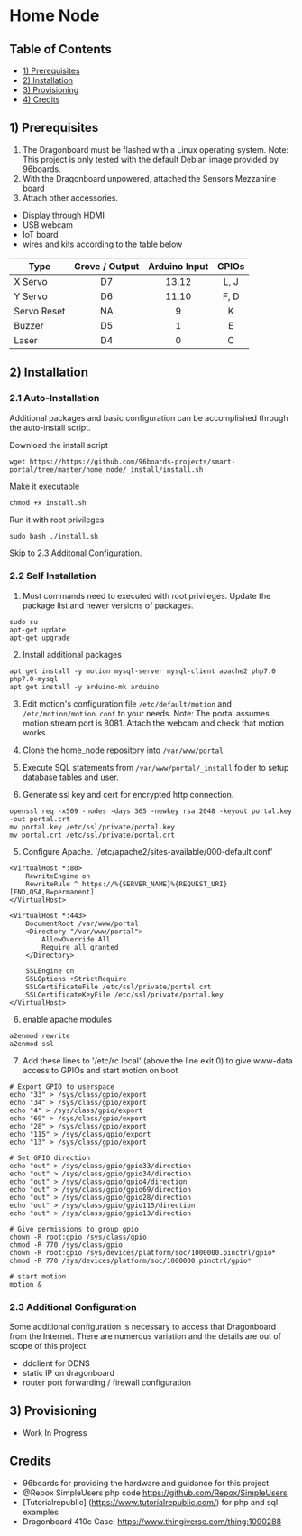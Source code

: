 # Home Node

## Table of Contents
- [1) Prerequisites](#prerequistes)
- [2) Installation](#installation)
- [3) Provisioning](#provisioning)
- [4) Credits](#Credits)

## 1) Prerequisites <a name="prerequistes"></a>
1. The Dragonboard must be flashed with a Linux operating system.
Note: This project is only tested with the default Debian image provided by 96boards.
2. With the Dragonboard unpowered, attached the Sensors Mezzanine board 
3. Attach other accessories.
- Display through HDMI
- USB webcam
- IoT board
- wires and kits according to the table below

| Type        | Grove / Output | Arduino Input | GPIOs |
| ----------- |:--------------:|:-------------:|:-----:|
| X Servo     | D7             | 13,12         | L, J |
| Y Servo     | D6             | 11,10         | F, D |
| Servo Reset | NA             | 9             | K    |
| Buzzer      | D5             | 1             | E    |
| Laser       | D4             | 0             | C    |

## 2) Installation <a name="installation"></a>

### 2.1 Auto-Installation
Additional packages and basic configuration can be accomplished through the auto-install script.

Download the install script
```
wget https://https://github.com/96boards-projects/smart-portal/tree/master/home_node/_install/install.sh
```

Make it executable
```
chmod +x install.sh
```

Run it with root privileges.
```
sudo bash ./install.sh
```

Skip to 2.3 Additonal Configuration.

### 2.2 Self Installation
1. Most commands need to executed with root privileges. Update the package list and newer versions of packages.
```
sudo su
apt-get update
apt-get upgrade
```

2. Install additional packages
```
apt get install -y motion mysql-server mysql-client apache2 php7.0 php7.0-mysql
apt get install -y arduino-mk arduino
```

3. Edit motion's configuration file `/etc/default/motion` and `/etc/motion/motion.conf` to your needs. Note: The portal assumes motion stream port is 8081. Attach the webcam and check that motion works.

2. Clone the home_node repository into `/var/www/portal`

3. Execute SQL statements from `/var/www/portal/_install` folder to setup database tables and user.

4. Generate ssl key and cert for encrypted http connection.
```
openssl req -x509 -nodes -days 365 -newkey rsa:2048 -keyout portal.key -out portal.crt
mv portal.key /etc/ssl/private/portal.key
mv portal.crt /etc/ssl/private/portal.crt
```

5. Configure Apache. `/etc/apache2/sites-available/000-default.conf'
```
<VirtualHost *:80>
	RewriteEngine on
	RewriteRule ^ https://%{SERVER_NAME}%{REQUEST_URI} [END,QSA,R=permanent]
</VirtualHost>

<VirtualHost *:443>
    DocumentRoot /var/www/portal
    <Directory "/var/www/portal">
        AllowOverride All
        Require all granted
    </Directory>

    SSLEngine on
    SSLOptions +StrictRequire
    SSLCertificateFile /etc/ssl/private/portal.crt
    SSLCertificateKeyFile /etc/ssl/private/portal.key
</VirtualHost>
```

6. enable apache modules
```
a2enmod rewrite
a2enmod ssl
```

7. Add these lines to '/etc/rc.local' (above the line exit 0) to give www-data access to GPIOs and start motion on boot
```
# Export GPIO to userspace
echo "33" > /sys/class/gpio/export
echo "34" > /sys/class/gpio/export
echo "4" > /sys/class/gpio/export
echo "69" > /sys/class/gpio/export
echo "28" > /sys/class/gpio/export
echo "115" > /sys/class/gpio/export
echo "13" > /sys/class/gpio/export

# Set GPIO direction
echo "out" > /sys/class/gpio/gpio33/direction
echo "out" > /sys/class/gpio/gpio34/direction
echo "out" > /sys/class/gpio/gpio4/direction
echo "out" > /sys/class/gpio/gpio69/direction
echo "out" > /sys/class/gpio/gpio28/direction
echo "out" > /sys/class/gpio/gpio115/direction
echo "out" > /sys/class/gpio/gpio13/direction

# Give permissions to group gpio
chown -R root:gpio /sys/class/gpio
chmod -R 770 /sys/class/gpio
chown -R root:gpio /sys/devices/platform/soc/1000000.pinctrl/gpio*
chmod -R 770 /sys/devices/platform/soc/1000000.pinctrl/gpio*

# start motion
motion &
```

### 2.3 Additional Configuration
Some additional configuration is necessary to access that Dragonboard from the Internet. There are numerous variation and the details are out of scope of this project.
- ddclient for DDNS
- static IP on dragonboard
- router port forwarding / firewall configuration

## 3) Provisioning <a name="provisioning"></a>
- Work In Progress

## Credits
- 96boards for providing the hardware and guidance for this project
- @Repox SimpleUsers php code  https://github.com/Repox/SimpleUsers
- [Tutorialrepublic] (https://www.tutorialrepublic.com/) for php and sql examples 
- Dragonboard 410c Case: https://www.thingiverse.com/thing:1090288

